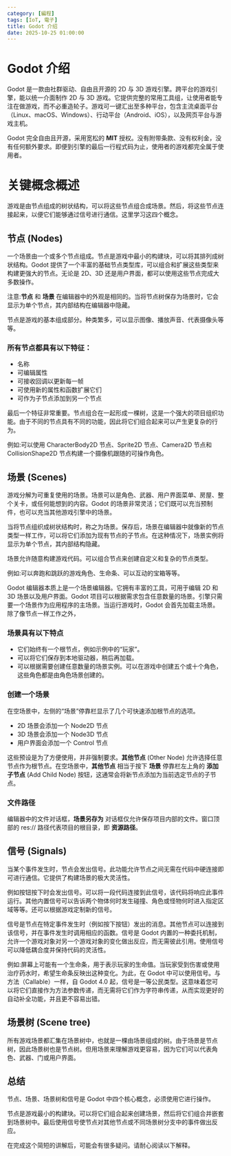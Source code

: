 ```yaml
---
category: [編程]
tags: [IoT, 電子]
title: Godot 介绍
date: 2025-10-25 01:00:00
---
```


<style>
  table {
    width: 100%
    }
  td {
    vertical-align: center;
    text-align: center;
  }
  table.inputT{
    margin: 10px;
    width: auto;
    margin-left: auto;
    margin-right: auto;
    border: none;
  }
  input{
    text-align: center;
    padding: 0px 10px;
  }
  iframe{
    width: 100%;
    display: block;
    border-style:none;
  }
</style>

# Godot 介绍

Godot 是一款由社群驱动、自由且开源的 2D 与 3D 游戏引擎。跨平台的游戏引擎，能以统一介面制作 2D 与 3D 游戏。它提供完整的常用工具组，让使用者能专注在做游戏，而不必重造轮子。游戏可一键汇出至多种平台，包含主流桌面平台（Linux、macOS、Windows）、行动平台（Android、iOS），以及网页平台与游戏主机。

Godot 完全自由且开源，采用宽松的 **MIT** 授权。没有附带条款、没有权利金，没有任何额外要求。即便到引擎的最后一行程式码为止，使用者的游戏都完全属于使用者。 

# 关键概念概述

游戏是由节点组成的树状结构，可以将这些节点组合成场景。然后，将这些节点连接起来，以便它们能够通过信号进行通信。这里学习这四个概念。

## 节点 (Nodes)

一个场景由一个或多个节点组成。节点是游戏中最小的构建块，可以将其排列成树状结构。Godot 提供了一个丰富的基础节点类型库，可以组合和扩展这些类型来构建更强大的节点。无论是 2D、3D 还是用户界面，都可以使用这些节点完成大多数操作。

注意:**节点** 和 **场景** 在编辑器中的外观是相同的。当将节点树保存为场景时，它会显示为单个节点，其内部结构在编辑器中隐藏。

节点是游戏的基本组成部分。种类繁多，可以显示图像、播放声音、代表摄像头等等。

### 所有节点都具有以下特征：

 - 名称
 - 可编辑属性
 - 可接收回调以更新每一帧
 - 可使用新的属性和函数扩展它们
 - 可作为子节点添加到另一个节点

最后一个特征非常重要。节点组合在一起形成一棵树，这是一个强大的项目组织功能。由于不同的节点具有不同的功能，因此将它们组合起来可以产生更复杂的行为。

例如:可以使用 CharacterBody2D 节点、Sprite2D 节点、Camera2D 节点和 CollisionShape2D 节点构建一个摄像机跟随的可操作角色。

## 场景 (Scenes)

游戏分解为可重复使用的场景。场景可以是角色、武器、用户界面菜单、房屋、整个关卡，或任何能想到的内容。Godot 的场景非常灵活；它们既可以充当预制件，也可以充当其他游戏引擎中的场景。

当将节点组织成树状结构时，称之为场景。保存后，场景在编辑器中就像新的节点类型一样工作，可以将它们添加为现有节点的子节点。在这种情况下，场景实例将显示为单个节点，其内部结构隐藏。

场景允许随意构建游戏代码。可以组合节点来创建自定义和复杂的节点类型。

例如:可以奔跑和跳跃的游戏角色、生命条、可以互动的宝箱等等。

Godot 编辑器本质上是一个场景编辑器。它拥有丰富的工具，可用于编辑 2D 和 3D 场景以及用户界面。Godot 项目可以根据需求包含任意数量的场景。引擎只需要一个场景作为应用程序的主场景。当运行游戏时，Godot 会首先加载主场景。除了像节点一样工作之外，

### 场景具有以下特点

 - 它们始终有一个根节点，例如示例中的“玩家”。
 - 可以将它们保存到本地驱动器，稍后再加载。
 - 可以根据需要创建任意数量的场景实例。可以在游戏中创建五个或十个角色，这些角色都是由角色场景创建的。

### 创建一个场景

在空场景中，左侧的“场景”停靠栏显示了几个可快速添加根节点的选项。

 - 2D 场景会添加一个 Node2D 节点
 - 3D 场景会添加一个 Node3D 节点
 - 用户界面会添加一个 Control 节点
  
这些预设是为了方便使用，并非强制要求。**其他节点** (Other Node) 允许选择任意节点作为根节点。在空场景中，**其他节点** 相当于按下 **场景** 停靠栏左上角的 **添加子节点** (Add Child Node) 按钮，这通常会将新节点添加为当前选定节点的子节点。

### 文件路径

编辑器中的文件对话框，**场景另存为** 对话框仅允许保存项目内部的文件。窗口顶部的 res:// 路径代表项目的根目录，即 **资源路径**。

## 信号 (Signals)

当某个事件发生时，节点会发出信号。此功能允许节点之间无需在代码中硬连接即可进行通信。它提供了构建场景的极大灵活性。

例如按钮按下时会发出信号。可以将一段代码连接到此信号，该代码将响应此事件运行。其他内置信号可以告诉两个物体何时发生碰撞、角色或怪物何时进入指定区域等等。还可以根据游戏定制新的信号。

信号是节点在特定事件发生时（例如按下按钮）发出的消息。其他节点可以连接到该信号，并在事件发生时调用相应的函数。信号是 Godot 内置的一种委托机制，允许一个游戏对象对另一个游戏对象的变化做出反应，而无需彼此引用。使用信号可以降低耦合度并保持代码的灵活性。

例如:屏幕上可能有一个生命条，用于表示玩家的生命值。当玩家受到伤害或使用治疗药水时，希望生命条反映出这种变化。为此，在 Godot 中可以使用信号。与方法（Callable）一样，自 Godot 4.0 起，信号是一等公民类型。这意味着您可以将它们直接作为方法参数传递，而无需将它们作为字符串传递，从而实现更好的自动补全功能，并且更不容易出错。

## 场景树 (Scene tree)

所有游戏场景都汇集在场景树中，也就是一棵由场景组成的树。由于场景是节点树，因此场景树也是节点树。但用场景来理解游戏更容易，因为它们可以代表角色、武器、门或用户界面。

## 总结

节点、场景、场景树和信号是 Godot 中四个核心概念，必须使用它进行操作。

节点是游戏最小的构建块。可以将它们组合起来创建场景，然后将它们组合并嵌套到场景树中。最后使用信号使节点对其他节点或不同场景树分支中的事件做出反应。

在完成这个简短的讲解后，可能会有很多疑问。请耐心阅读以下解释。

